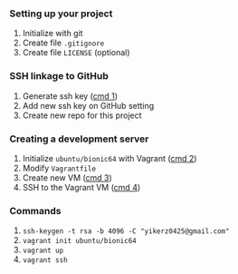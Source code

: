 ### Setting up your project

1. Initialize with git
2. Create file `.gitignore`
3. Create file `LICENSE` (optional)

### SSH linkage to GitHub

1. Generate ssh key ([cmd 1](#commands))
2. Add new ssh key on GitHub setting
3. Create new repo for this project

### Creating a development server

1. Initialize `ubuntu/bionic64` with Vagrant ([cmd 2](#commands))
2. Modify `Vagrantfile`
3. Create new VM ([cmd 3](#commands))
4. SSH to the Vagrant VM ([cmd 4](#commands))

### Commands

1. `ssh-keygen -t rsa -b 4096 -C "yikerz0425@gmail.com"`
2. `vagrant init ubuntu/bionic64`
3. `vagrant up`
4. `vagrant ssh`
